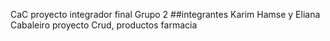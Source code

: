 CaC proyecto integrador final 
Grupo 2
##integrantes Karim Hamse y Eliana Cabaleiro
proyecto Crud, productos farmacia

